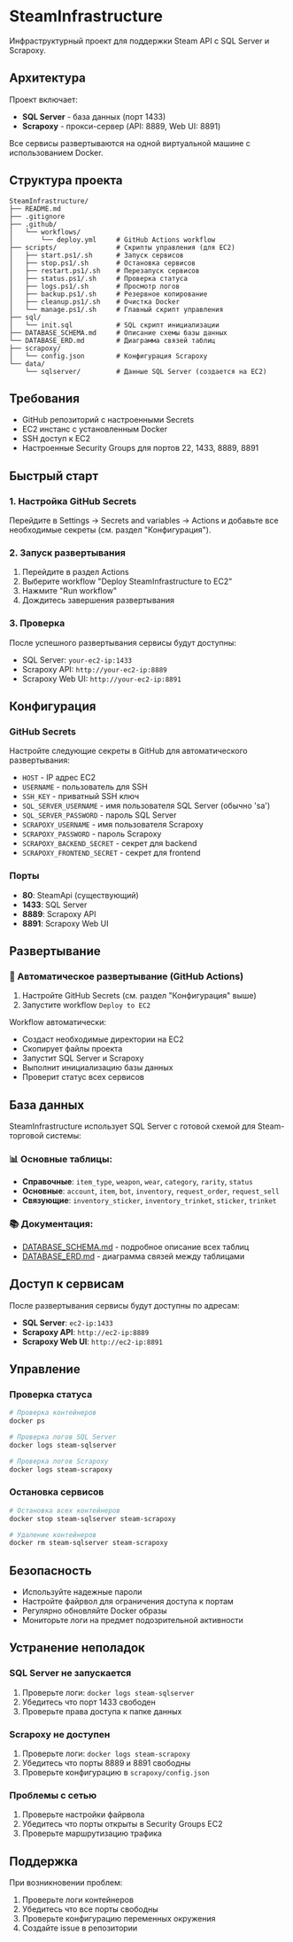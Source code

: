 # SteamInfrastructure

Инфраструктурный проект для поддержки Steam API с SQL Server и Scrapoxy.

## Архитектура

Проект включает:
- **SQL Server** - база данных (порт 1433)
- **Scrapoxy** - прокси-сервер (API: 8889, Web UI: 8891)

Все сервисы развертываются на одной виртуальной машине с использованием Docker.

## Структура проекта

```
SteamInfrastructure/
├── README.md
├── .gitignore
├── .github/
│   └── workflows/
│       └── deploy.yml     # GitHub Actions workflow
├── scripts/               # Скрипты управления (для EC2)
│   ├── start.ps1/.sh      # Запуск сервисов
│   ├── stop.ps1/.sh       # Остановка сервисов
│   ├── restart.ps1/.sh    # Перезапуск сервисов
│   ├── status.ps1/.sh     # Проверка статуса
│   ├── logs.ps1/.sh       # Просмотр логов
│   ├── backup.ps1/.sh     # Резервное копирование
│   ├── cleanup.ps1/.sh    # Очистка Docker
│   └── manage.ps1/.sh     # Главный скрипт управления
├── sql/
│   └── init.sql           # SQL скрипт инициализации
├── DATABASE_SCHEMA.md     # Описание схемы базы данных
└── DATABASE_ERD.md        # Диаграмма связей таблиц
├── scrapoxy/
│   └── config.json        # Конфигурация Scrapoxy
└── data/
    └── sqlserver/         # Данные SQL Server (создается на EC2)
```

## Требования

- GitHub репозиторий с настроенными Secrets
- EC2 инстанс с установленным Docker
- SSH доступ к EC2
- Настроенные Security Groups для портов 22, 1433, 8889, 8891

## Быстрый старт

### 1. Настройка GitHub Secrets

Перейдите в Settings → Secrets and variables → Actions и добавьте все необходимые секреты (см. раздел "Конфигурация").

### 2. Запуск развертывания

1. Перейдите в раздел Actions
2. Выберите workflow "Deploy SteamInfrastructure to EC2"
3. Нажмите "Run workflow"
4. Дождитесь завершения развертывания

### 3. Проверка

После успешного развертывания сервисы будут доступны:
- SQL Server: `your-ec2-ip:1433`
- Scrapoxy API: `http://your-ec2-ip:8889`
- Scrapoxy Web UI: `http://your-ec2-ip:8891`

## Конфигурация

### GitHub Secrets

Настройте следующие секреты в GitHub для автоматического развертывания:

- `HOST` - IP адрес EC2
- `USERNAME` - пользователь для SSH
- `SSH_KEY` - приватный SSH ключ
- `SQL_SERVER_USERNAME` - имя пользователя SQL Server (обычно 'sa')
- `SQL_SERVER_PASSWORD` - пароль SQL Server
- `SCRAPOXY_USERNAME` - имя пользователя Scrapoxy
- `SCRAPOXY_PASSWORD` - пароль Scrapoxy
- `SCRAPOXY_BACKEND_SECRET` - секрет для backend
- `SCRAPOXY_FRONTEND_SECRET` - секрет для frontend

### Порты

- **80**: SteamApi (существующий)
- **1433**: SQL Server
- **8889**: Scrapoxy API
- **8891**: Scrapoxy Web UI

## Развертывание

### 🚀 Автоматическое развертывание (GitHub Actions)

1. Настройте GitHub Secrets (см. раздел "Конфигурация" выше)
2. Запустите workflow `Deploy to EC2`

Workflow автоматически:
- Создаст необходимые директории на EC2
- Скопирует файлы проекта
- Запустит SQL Server и Scrapoxy
- Выполнит инициализацию базы данных
- Проверит статус всех сервисов

## База данных

SteamInfrastructure использует SQL Server с готовой схемой для Steam-торговой системы:

### 📊 Основные таблицы:
- **Справочные**: `item_type`, `weapon`, `wear`, `category`, `rarity`, `status`
- **Основные**: `account`, `item`, `bot`, `inventory`, `request_order`, `request_sell`
- **Связующие**: `inventory_sticker`, `inventory_trinket`, `sticker`, `trinket`

### 📚 Документация:
- [DATABASE_SCHEMA.md](DATABASE_SCHEMA.md) - подробное описание всех таблиц
- [DATABASE_ERD.md](DATABASE_ERD.md) - диаграмма связей между таблицами

## Доступ к сервисам

После развертывания сервисы будут доступны по адресам:

- **SQL Server**: `ec2-ip:1433`
- **Scrapoxy API**: `http://ec2-ip:8889`
- **Scrapoxy Web UI**: `http://ec2-ip:8891`

## Управление

### Проверка статуса

```bash
# Проверка контейнеров
docker ps

# Проверка логов SQL Server
docker logs steam-sqlserver

# Проверка логов Scrapoxy
docker logs steam-scrapoxy
```

### Остановка сервисов

```bash
# Остановка всех контейнеров
docker stop steam-sqlserver steam-scrapoxy

# Удаление контейнеров
docker rm steam-sqlserver steam-scrapoxy
```

## Безопасность

- Используйте надежные пароли
- Настройте файрвол для ограничения доступа к портам
- Регулярно обновляйте Docker образы
- Мониторьте логи на предмет подозрительной активности

## Устранение неполадок

### SQL Server не запускается

1. Проверьте логи: `docker logs steam-sqlserver`
2. Убедитесь что порт 1433 свободен
3. Проверьте права доступа к папке данных

### Scrapoxy не доступен

1. Проверьте логи: `docker logs steam-scrapoxy`
2. Убедитесь что порты 8889 и 8891 свободны
3. Проверьте конфигурацию в `scrapoxy/config.json`

### Проблемы с сетью

1. Проверьте настройки файрвола
2. Убедитесь что порты открыты в Security Groups EC2
3. Проверьте маршрутизацию трафика

## Поддержка

При возникновении проблем:
1. Проверьте логи контейнеров
2. Убедитесь что все порты свободны
3. Проверьте конфигурацию переменных окружения
4. Создайте issue в репозитории

